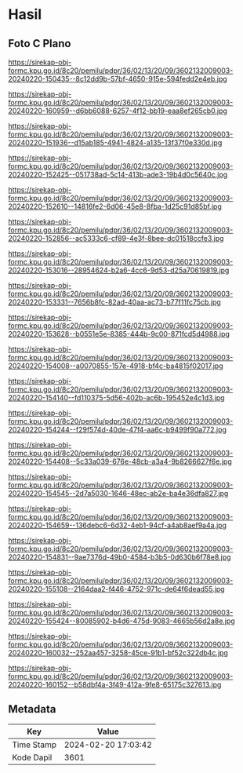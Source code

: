 # Hasil

## Foto C Plano

https://sirekap-obj-formc.kpu.go.id/8c20/pemilu/pdpr/36/02/13/20/09/3602132009003-20240220-150435--8c12dd9b-57bf-4650-915e-594fedd2e4eb.jpg

https://sirekap-obj-formc.kpu.go.id/8c20/pemilu/pdpr/36/02/13/20/09/3602132009003-20240220-160959--d6bb6088-6257-4f12-bb19-eaa8ef265cb0.jpg

https://sirekap-obj-formc.kpu.go.id/8c20/pemilu/pdpr/36/02/13/20/09/3602132009003-20240220-151936--d15ab185-4941-4824-a135-13f37f0e330d.jpg

https://sirekap-obj-formc.kpu.go.id/8c20/pemilu/pdpr/36/02/13/20/09/3602132009003-20240220-152425--051738ad-5c14-413b-ade3-19b4d0c5640c.jpg

https://sirekap-obj-formc.kpu.go.id/8c20/pemilu/pdpr/36/02/13/20/09/3602132009003-20240220-152610--14816fe2-6d06-45e8-8fba-1d25c91d85bf.jpg

https://sirekap-obj-formc.kpu.go.id/8c20/pemilu/pdpr/36/02/13/20/09/3602132009003-20240220-152856--ac5333c6-cf89-4e3f-8bee-dc01518ccfe3.jpg

https://sirekap-obj-formc.kpu.go.id/8c20/pemilu/pdpr/36/02/13/20/09/3602132009003-20240220-153016--28954624-b2a6-4cc6-9d53-d25a70619819.jpg

https://sirekap-obj-formc.kpu.go.id/8c20/pemilu/pdpr/36/02/13/20/09/3602132009003-20240220-153331--7656b8fc-82ad-40aa-ac73-b77f11fc75cb.jpg

https://sirekap-obj-formc.kpu.go.id/8c20/pemilu/pdpr/36/02/13/20/09/3602132009003-20240220-153628--b0551e5e-8385-444b-9c00-871fcd5d4988.jpg

https://sirekap-obj-formc.kpu.go.id/8c20/pemilu/pdpr/36/02/13/20/09/3602132009003-20240220-154008--a0070855-157e-4918-bf4c-ba4815f02017.jpg

https://sirekap-obj-formc.kpu.go.id/8c20/pemilu/pdpr/36/02/13/20/09/3602132009003-20240220-154140--fd110375-5d56-402b-ac6b-195452e4c1d3.jpg

https://sirekap-obj-formc.kpu.go.id/8c20/pemilu/pdpr/36/02/13/20/09/3602132009003-20240220-154244--f29f574d-40de-47f4-aa6c-b9499f90a772.jpg

https://sirekap-obj-formc.kpu.go.id/8c20/pemilu/pdpr/36/02/13/20/09/3602132009003-20240220-154408--5c33a039-676e-48cb-a3a4-9b8266627f6e.jpg

https://sirekap-obj-formc.kpu.go.id/8c20/pemilu/pdpr/36/02/13/20/09/3602132009003-20240220-154545--2d7a5030-1646-48ec-ab2e-ba4e36dfa827.jpg

https://sirekap-obj-formc.kpu.go.id/8c20/pemilu/pdpr/36/02/13/20/09/3602132009003-20240220-154659--136debc6-6d32-4eb1-94cf-a4ab8aef9a4a.jpg

https://sirekap-obj-formc.kpu.go.id/8c20/pemilu/pdpr/36/02/13/20/09/3602132009003-20240220-154831--9ae7376d-49b0-4584-b3b5-0d630b6f78e8.jpg

https://sirekap-obj-formc.kpu.go.id/8c20/pemilu/pdpr/36/02/13/20/09/3602132009003-20240220-155108--2164daa2-f446-4752-971c-de64f6dead55.jpg

https://sirekap-obj-formc.kpu.go.id/8c20/pemilu/pdpr/36/02/13/20/09/3602132009003-20240220-155424--80085902-b4d6-475d-9083-4665b56d2a8e.jpg

https://sirekap-obj-formc.kpu.go.id/8c20/pemilu/pdpr/36/02/13/20/09/3602132009003-20240220-160032--252aa457-3258-45ce-91b1-bf52c322db4c.jpg

https://sirekap-obj-formc.kpu.go.id/8c20/pemilu/pdpr/36/02/13/20/09/3602132009003-20240220-160152--b58dbf4a-3f49-412a-9fe8-65175c327613.jpg


## Metadata

| Key        | Value               |
| ---------- | ------------------- |
| Time Stamp | 2024-02-20 17:03:42 |
| Kode Dapil | 3601                |



